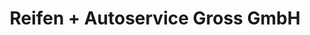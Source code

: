 ---
title: "Reifen + Autoservice Gross GmbH"
url: /altenglan/reifen-autoservice-gross-gmbh/
shop: Autowerkstatt
---